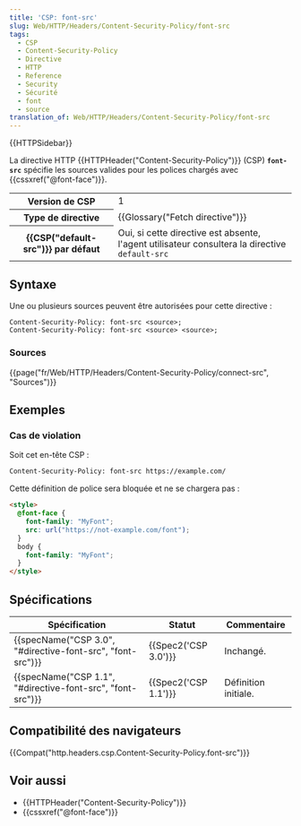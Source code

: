 ```yaml
---
title: 'CSP: font-src'
slug: Web/HTTP/Headers/Content-Security-Policy/font-src
tags:
  - CSP
  - Content-Security-Policy
  - Directive
  - HTTP
  - Reference
  - Security
  - Sécurité
  - font
  - source
translation_of: Web/HTTP/Headers/Content-Security-Policy/font-src
---
```

{{HTTPSidebar}}

La directive HTTP {{HTTPHeader("Content-Security-Policy")}} (CSP) **`font-src`** spécifie les sources valides pour les polices chargés avec {{cssxref("@font-face")}}.

<table class="properties">
  <tbody>
    <tr>
      <th scope="row">Version de CSP</th>
      <td>1</td>
    </tr>
    <tr>
      <th scope="row">Type de directive</th>
      <td>{{Glossary("Fetch directive")}}</td>
    </tr>
    <tr>
      <th scope="row">{{CSP("default-src")}} par défaut</th>
      <td>
        Oui, si cette directive est absente, l'agent utilisateur consultera la
        directive <code>default-src</code>
      </td>
    </tr>
  </tbody>
</table>

## Syntaxe

Une ou plusieurs sources peuvent être autorisées pour cette directive :

    Content-Security-Policy: font-src <source>;
    Content-Security-Policy: font-src <source> <source>;

### Sources

{{page("fr/Web/HTTP/Headers/Content-Security-Policy/connect-src", "Sources")}}

## Exemples

### Cas de violation

Soit cet en-tête CSP :

```bash
Content-Security-Policy: font-src https://example.com/
```

Cette définition de police sera bloquée et ne se chargera pas :

```html
<style>
  @font-face {
    font-family: "MyFont";
    src: url("https://not-example.com/font");
  }
  body {
    font-family: "MyFont";
  }
</style>
```

## Spécifications

| Spécification                                                                | Statut                       | Commentaire          |
| ---------------------------------------------------------------------------- | ---------------------------- | -------------------- |
| {{specName("CSP 3.0", "#directive-font-src", "font-src")}} | {{Spec2('CSP 3.0')}} | Inchangé.            |
| {{specName("CSP 1.1", "#directive-font-src", "font-src")}} | {{Spec2('CSP 1.1')}} | Définition initiale. |

## Compatibilité des navigateurs

{{Compat("http.headers.csp.Content-Security-Policy.font-src")}}

## Voir aussi

- {{HTTPHeader("Content-Security-Policy")}}
- {{cssxref("@font-face")}}
